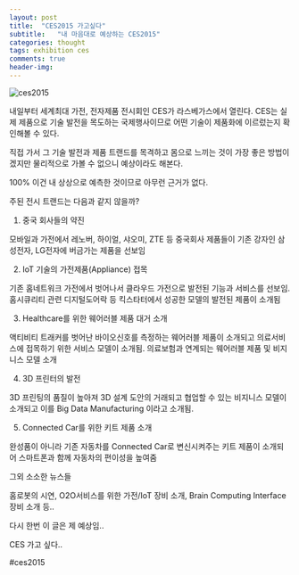 ```yaml
---
layout: post
title:  "CES2015 가고싶다"
subtitle:   "내 마음대로 예상하는 CES2015"
categories: thought
tags: exhibition ces
comments: true
header-img: 
---
```



![ces2015](https://youngsungson.github.io/assets/img/thought/20150103-thought-CES2015.jpg)

내일부터 세계최대 가전, 전자제품 전시회인 CES가 라스베가스에서 열린다. CES는 실제 제품으로 기술 발전을 목도하는 국제행사이므로 어떤 기술이 제품화에 이르렀는지 확인해볼 수 있다. 

직접 가서 그 기술 발전과 제품 트랜드를 목격하고 몸으로 느끼는 것이 가장 좋은 방법이겠지만 물리적으로 가볼 수 없으니 예상이라도 해본다.

100% 이건 내 상상으로 예측한 것이므로 아무런 근거가 없다.

주된 전시 트랜드는 다음과 같지 않을까?

1. 중국 회사들의 약진

모바일과 가전에서 레노버, 하이얼, 샤오미, ZTE 등 중국회사 제품들이 기존 강자인 삼성전자, LG전자에 버금가는 제품을 선보임

2. IoT 기술의 가전제품(Appliance) 접목

기존 홈네트워크 가전에서 벗어나서 클라우드 가전으로 발전된 기능과 서비스를 선보임. 홈시큐리티 관련 디지털도어락 등 킥스타터에서 성공한 모델의 발전된 제품이 소개됨

3. Healthcare를 위한 웨어러블 제품 대거 소개

액티비티 트래커를 벗어난 바이오신호를 측정하는 웨어러블 제품이 소개되고 의료서비스에 접목하기 위한 서비스 모델이 소개됨. 의료보험과 연계되는 웨어러블 제품 및 비지니스 모델 소개

4. 3D 프린터의 발전

3D 프린팅의 품질이 높아져 3D 설계 도안의 거래되고 협업할 수 있는 비지니스 모델이 소개되고 이를 Big Data Manufacturing 이라고 소개됨.

5. Connected Car를 위한 키트 제품 소개

완성품이 아니라 기존 자동차를 Connected Car로 변신시켜주는 키트 제품이 소개되어 스마트폰과 함께 자동차의 편이성을 높여줌

그외 소소한 뉴스들

홈로봇의 시연, O2O서비스를 위한 가전/IoT 장비 소개, Brain Computing Interface 장비 소개 등..

다시 한번 이 글은 제 예상임..

CES 가고 싶다..

#ces2015
